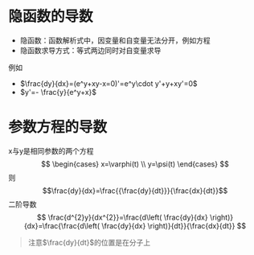 # 隐函数的导数

- 隐函数：函数解析式中，因变量和自变量无法分开，例如方程
- 隐函数求导方式：等式两边同时对自变量求导

例如
- $\frac{dy}{dx}=(e^y+xy-x=0)'=e^y\cdot y'+y+xy'=0$
- $y'=- \frac{y}{e^y+x}$

# 参数方程的导数

x与y是相同参数的两个方程
$$
\begin{cases}
x=\varphi(t) \\
y=\psi(t)
\end{cases}
$$
则$$\frac{dy}{dx}=\frac{{\frac{dy}{dt}}}{\frac{dx}{dt}}$$
二阶导数 $$
\frac{d^{2}y}{dx^{2}}=\frac{d\left( \frac{dy}{dx} \right)}{dx}=\frac{\frac{d\left( \frac{dy}{dx} \right)}{dt}}{\frac{dx}{dt}}
$$
> 注意$\frac{dy}{dt}$的位置是在分子上
